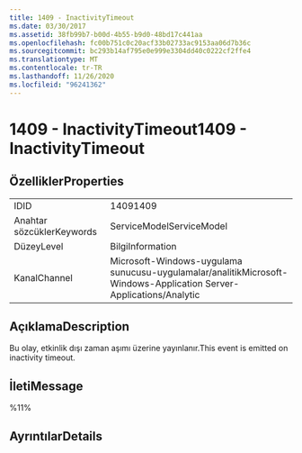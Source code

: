 ```yaml
---
title: 1409 - InactivityTimeout
ms.date: 03/30/2017
ms.assetid: 38fb99b7-b00d-4b55-b9d0-48bd17c441aa
ms.openlocfilehash: fc00b751c0c20acf33b02733ac9153aa06d7b36c
ms.sourcegitcommit: bc293b14af795e0e999e3304dd40c0222cf2ffe4
ms.translationtype: MT
ms.contentlocale: tr-TR
ms.lasthandoff: 11/26/2020
ms.locfileid: "96241362"
---
```

# <a name="1409---inactivitytimeout"></a><span data-ttu-id="225ed-102">1409 - InactivityTimeout</span><span class="sxs-lookup"><span data-stu-id="225ed-102">1409 - InactivityTimeout</span></span>

## <a name="properties"></a><span data-ttu-id="225ed-103">Özellikler</span><span class="sxs-lookup"><span data-stu-id="225ed-103">Properties</span></span>  
  
|||  
|-|-|  
|<span data-ttu-id="225ed-104">ID</span><span class="sxs-lookup"><span data-stu-id="225ed-104">ID</span></span>|<span data-ttu-id="225ed-105">1409</span><span class="sxs-lookup"><span data-stu-id="225ed-105">1409</span></span>|  
|<span data-ttu-id="225ed-106">Anahtar sözcükler</span><span class="sxs-lookup"><span data-stu-id="225ed-106">Keywords</span></span>|<span data-ttu-id="225ed-107">ServiceModel</span><span class="sxs-lookup"><span data-stu-id="225ed-107">ServiceModel</span></span>|  
|<span data-ttu-id="225ed-108">Düzey</span><span class="sxs-lookup"><span data-stu-id="225ed-108">Level</span></span>|<span data-ttu-id="225ed-109">Bilgi</span><span class="sxs-lookup"><span data-stu-id="225ed-109">Information</span></span>|  
|<span data-ttu-id="225ed-110">Kanal</span><span class="sxs-lookup"><span data-stu-id="225ed-110">Channel</span></span>|<span data-ttu-id="225ed-111">Microsoft-Windows-uygulama sunucusu-uygulamalar/analitik</span><span class="sxs-lookup"><span data-stu-id="225ed-111">Microsoft-Windows-Application Server-Applications/Analytic</span></span>|  
  
## <a name="description"></a><span data-ttu-id="225ed-112">Açıklama</span><span class="sxs-lookup"><span data-stu-id="225ed-112">Description</span></span>  

 <span data-ttu-id="225ed-113">Bu olay, etkinlik dışı zaman aşımı üzerine yayınlanır.</span><span class="sxs-lookup"><span data-stu-id="225ed-113">This event is emitted on inactivity timeout.</span></span>  
  
## <a name="message"></a><span data-ttu-id="225ed-114">İleti</span><span class="sxs-lookup"><span data-stu-id="225ed-114">Message</span></span>  

 <span data-ttu-id="225ed-115">%1</span><span class="sxs-lookup"><span data-stu-id="225ed-115">1%</span></span>  
  
## <a name="details"></a><span data-ttu-id="225ed-116">Ayrıntılar</span><span class="sxs-lookup"><span data-stu-id="225ed-116">Details</span></span>
